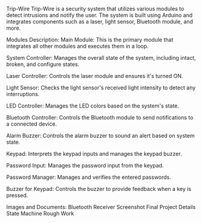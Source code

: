 Trip-Wire
Trip-Wire is a security system that utilizes various modules to detect intrusions and notify the user. The system is built using Arduino and integrates components such as a laser, light sensor, Bluetooth module, and more.

Modules Description:
Main Module: This is the primary module that integrates all other modules and executes them in a loop.

System Controller: Manages the overall state of the system, including intact, broken, and configure states.

Laser Controller: Controls the laser module and ensures it's turned ON.

Light Sensor: Checks the light sensor's received light intensity to detect any interruptions.

LED Controller: Manages the LED colors based on the system's state.

Bluetooth Controller: Controls the Bluetooth module to send notifications to a connected device.

Alarm Buzzer: Controls the alarm buzzer to sound an alert based on system state.

Keypad: Interprets the keypad inputs and manages the keypad buzzer.

Password Input: Manages the password input from the keypad.

Password Manager: Manages and verifies the entered passwords.

Buzzer for Keypad: Controls the buzzer to provide feedback when a key is pressed.

Images and Documents:
Bluetooth Receiver Screenshot
Final Project Details
State Machine Rough Work
